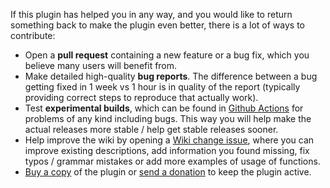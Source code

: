 If this plugin has helped you in any way, and you would like to return something back 
to make the plugin even better, there is a lot of ways to contribute:  
* Open a **pull request** containing a new feature or a bug fix, which you believe many users will benefit from.
* Make detailed high-quality **bug reports**. The difference between a bug getting fixed in 1 week vs 1 hour 
is in quality of the report (typically providing correct steps to reproduce that actually work).
* Test **experimental builds**, which can be found in [Github Actions](https://github.com/NEZNAMY/TAB/actions) for problems of any kind including bugs. 
This way you will help make the actual releases more stable / help get stable releases sooner.
* Help improve the wiki by opening a [Wiki change issue](https://github.com/NEZNAMY/TAB/issues/new?assignees=&labels=Wiki&template=wiki_change.yml), 
where you can improve existing descriptions, add information you found missing, fix typos / grammar mistakes or add more examples of usage of functions.
* [Buy a copy](https://builtbybit.com/resources/14009/) of the plugin or [send a donation](https://paypal.me/neznamy1) to keep the plugin active.
